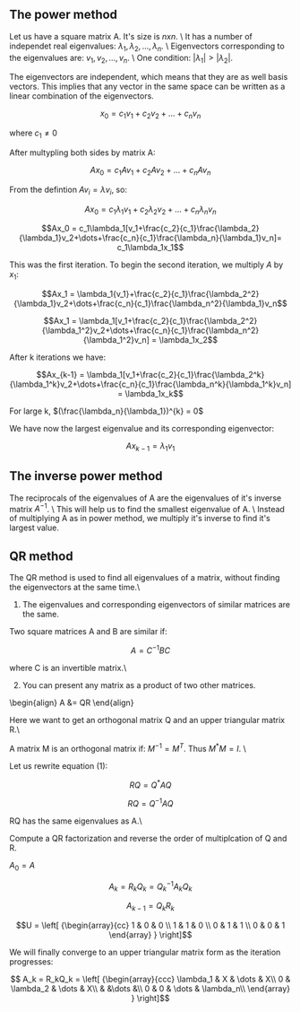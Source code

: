 ## The power method

Let us have a square matrix A. It's size is $nxn$. \\
It has a number of independet real eigenvalues: $\lambda_1, \lambda_2, \dots, \lambda_n$. \\
Eigenvectors corresponding to the eigenvalues are: $v_1, v_2, \dots, v_n$. \\
One condition: $|\lambda_1| > |\lambda_2|$.

The eigenvectors are independent, which means that they are as well basis vectors. This implies that any vector in the same space can be written as a linear combination of the eigenvectors.

$$x_0 = c_1v_1+c_2v_2+\dots+c_nv_n$$

where $c_1\ne0$

After multypling both sides by matrix A:

$$Ax_0 = c_1Av_1+c_2Av_2+\dots+c_nAv_n$$

From the defintion $Av_i = \lambda{v_i}$, so:

$$Ax_0 = c_1\lambda_1v_1+c_2\lambda_2v_2+\dots+c_n\lambda_nv_n$$

$$Ax_0 = c_1\lambda_1[v_1+\frac{c_2}{c_1}\frac{\lambda_2}{\lambda_1}v_2+\dots+\frac{c_n}{c_1}\frac{\lambda_n}{\lambda_1}v_n]= c_1\lambda_1x_1$$

This was the first iteration. To begin the second iteration, we multiply $A$ by $x_1$:

$$Ax_1 = \lambda_1{v_1}+\frac{c_2}{c_1}\frac{\lambda_2^2}{\lambda_1}v_2+\dots+\frac{c_n}{c_1}\frac{\lambda_n^2}{\lambda_1}v_n$$

$$Ax_1 = \lambda_1[v_1+\frac{c_2}{c_1}\frac{\lambda_2^2}{\lambda_1^2}v_2+\dots+\frac{c_n}{c_1}\frac{\lambda_n^2}{\lambda_1^2}v_n] = \lambda_1x_2$$

After k iterations we have:

$$Ax_{k-1} = \lambda_1[v_1+\frac{c_2}{c_1}\frac{\lambda_2^k}{\lambda_1^k}v_2+\dots+\frac{c_n}{c_1}\frac{\lambda_n^k}{\lambda_1^k}v_n] = \lambda_1x_k$$


For large k, $(\frac{\lambda_n}{\lambda_1})^{k} = 0$

We have now the largest eigenvalue and its corresponding eigenvector:

$$Ax_{k-1} = {\lambda_1}v_1$$

## The inverse power method
The reciprocals of the eigenvalues of A are the eigenvalues of it's inverse matrix  $A^{-1}$. \\
This will help us to find the smallest eigenvalue of A. \\
Instead of multiplying A as in power method, we multiply it's inverse to find it's largest value.

## QR method

The QR method is used to find all eigenvalues of a matrix, without finding the eigenvectors at the same time.\\

1. The eigenvalues and corresponding eigenvectors of similar matrices are the same.

Two square matrices A and B are similar if:

$$A = C^{-1}BC$$

where C is an invertible matrix.\\

2. You can present any matrix as a product of two other matrices. 

\begin{align}
A &= QR
\end{align}

Here we want to get an orthogonal matrix Q and an upper triangular matrix R.\\

A matrix M is an orthogonal matrix if: $M^{-1} = M^T$. Thus $M^*M = I$. \\

Let us rewrite equation (1):

$$RQ = Q^*AQ$$

$$RQ = Q^{-1}AQ$$ 

RQ has the same eigenvalues as A.\\

Compute a QR factorization and reverse the order of multiplcation of Q and R.

$A_0 = A$

$$A_k = R_kQ_k = Q^{-1}_kA_kQ_k$$

$$A_{k-1}=Q_kR_k$$

```math
U = \left[ {\begin{array}{cc}
    1 & 0 & 0 \\
    1 & 1 & 0 \\
    0 & 1 & 1 \\
    0 & 0 & 1
  \end{array} } \right]
```

We will finally converge to an upper triangular matrix form as the iteration progresses:


```math
 A_k = R_kQ_k = \left[ {\begin{array}{ccc}
\lambda_1 & X & \dots & X\\
0 & \lambda_2 & \dots & X\\
& &\dots &\\
0 & 0 & \dots & \lambda_n\\
  \end{array} } \right]
```
